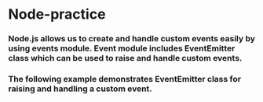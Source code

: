 # Node-practice
### Node.js allows us to create and handle custom events easily by using events module. Event module includes EventEmitter class which can be used to raise and handle custom events.

### The following example demonstrates EventEmitter class for raising and handling a custom event.
